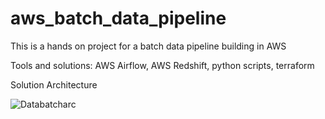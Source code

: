 # aws_batch_data_pipeline
This is a hands on project for a batch data pipeline building in AWS

Tools and solutions: AWS Airflow, AWS Redshift, python scripts, terraform

Solution Architecture

![Databatcharc](https://github.com/user-attachments/assets/845d8588-0d73-4c8c-8f23-073824d64176)

